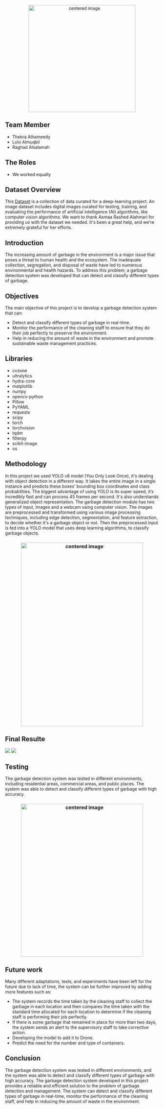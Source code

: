 <div align="center"><img src="Logo.png" alt="centered image" height="350" width="350">
</div>


## Team Member 
- Thekra Alhameedy
- Lolo Almuqbil 
- Raghad Alsalamah
  
## The Roles  
- We worked equally 
  
## Dataset Overview  
This [Dataset](https://universe.roboflow.com/asmaa-rashed-alahmari-fvl6d/wastebasket_trash_detecation/dataset/3) is a collection of data curated for a deep-learning project. An image dataset includes digital images curated for testing, training, and evaluating the performance of artificial intelligence (AI) algorithms, like computer vision algorithms. We want to thank Asmaa Rashed Alahmari for providing us with the dataset we needed. It's been a great help, and we're extremely grateful for her efforts.

## Introduction
The increasing amount of garbage in the environment is a major issue that poses a threat to human health and the ecosystem. The inadequate collection, segregation, and disposal of waste have led to numerous environmental and health hazards. 
To address this problem, a garbage detection system was developed that can detect and classify different types of garbage.

## Objectives
The main objective of this project is to develop a garbage detection system that can:
- Detect and classify different types of garbage in real-time.
- Monitor the performance of the cleaning staff to ensure that they do their job perfectly to preserve the environment.
- Help in reducing the amount of waste in the environment and promote sustainable waste management practices.
 ##  Libraries
- cvzone
- ultralytics
- hydra-core 
- matplotlib 
- numpy 
- opencv-python 
- Pillow 
- PyYAML 
- requests 
- scipy 
- torch 
- torchvision 
- tqdm 
- filterpy 
- scikit-image 
- os 
## Methodology
In this project we used YOLO v8 model (You Only Look Once), it's dealing with object detection in a different way. It takes the entire image in a single instance and predicts these boxes' bounding box coordinates and class probabilities. The biggest advantage of using YOLO is its super speed, it’s incredibly fast and can process 45 frames per second. It's also understands generalized object representation.
The garbage detection module has two types of input, Images and a webcam using computer vision.
The images are preprocessed and transformed using various image processing techniques, including edge detection, segmentation, and feature extraction, to decide whether it's a garbage object or not.
Then the preprocessed input is fed into a YOLO model that uses deep learning algorithms, to classify garbage objects.


### <div align="center"><img src="systemـworkflow.png" alt="centered image" height="600" width="400"></div>

## Final Resulte
![ ](results.png)
![ ](confusion_matrix.png)

## Testing
The garbage detection system was tested in different environments, including residential areas, commercial areas, and public places. 
The system was able to detect and classify different types of garbage with high accuracy.

### <div align="center"><img src="test.png" alt="centered image" height="500" width="400"> </div>



## Future work
Many different adaptations, tests, and experiments have been left for the future due to lack of time, the system can be further improved by adding more features such as:
- The system records the time taken by the cleaning staff to collect the garbage in each location and then compares the time taken with the standard time allocated for each location to determine if the cleaning staff is performing their job perfectly.
-  If there is some garbage that remained in place for more than two days, the system sends an alert to the supervisory staff to take corrective action.
- Developing the model to add it to Drone.
- Predict the need for the number and type of containers.


## Conclusion 
The garbage detection system was tested in different environments, and the system was able to detect and classify different types of garbage with high accuracy. 
The garbage detection system developed in this project provides a reliable and efficient solution to the problem of garbage detection and management. The system can detect and classify different types of garbage in real-time, monitor the performance of the cleaning staff, and help in reducing the amount of waste in the environment. 
